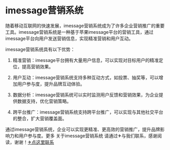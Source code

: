 # imessage营销系统

随着移动互联网的快速发展，imessage营销系统成为了许多企业营销推广的重要工具。imessage营销系统是一种基于苹果imessage平台的营销工具，通过imessage平台向用户发送营销信息，实现精准营销和用户互动。

imessage营销系统具有以下优势：

1. 精准营销：imessage平台拥有大量用户信息，可以实现对目标用户的精准定位，提高营销效果。

2. 用户互动：imessage营销系统支持多种互动方式，如投票、抽奖等，可以增加用户参与度，提升品牌互动体验。

3. 数据分析：imessage营销系统可以实时监测用户反馈和营销效果，为企业提供数据支持，优化营销策略。

4. 跨平台推广：imessage营销系统支持跨平台推广，可以实现与其他社交平台的整合，扩大营销覆盖面。

通过imessage营销系统，企业可以实现更精准、更高效的营销推广，提升品牌影响力和用户参与度。更多 关于imessage营销系统 请通过✈与我们联系，感谢阅读，谢谢！[✈点这里联系](https://b.k02.cc)